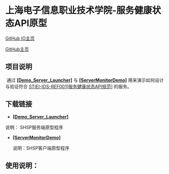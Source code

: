 # 上海电子信息职业技术学院-服务健康状态API原型


[GitHub IO主页](https://sonicdx.github.io/SHSP_STIEI_PrototypeDemo/)

[GitHub主页](https://github.com/sonicdx/SHSP_STIEI_PrototypeDemo/)

## 项目说明

​	通过 [**[Demo_Server_Launcher]**](https://github.com/sonicdx/SHSP_STIEI_PrototypeDemo/raw/master/Demo_Server_Launcher.7z) 与 [**[ServerMonitorDemo]**](https://github.com/sonicdx/SHSP_STIEI_PrototypeDemo/raw/master/ServerMonitorDemo.7z)  用来演示如何设计与验证符合 [STIEI-IDS-REF001[服务健康状态API规范]](https://sonicdx.github.io/STIEI_IDS_Documents/pages/STIEI-IDS-REF001.html) 的服务。

## 下载链接

+  [**[Demo_Server_Launcher]**](https://github.com/sonicdx/SHSP_STIEI_PrototypeDemo/raw/master/Demo_Server_Launcher.7z) 

  说明： SHSP服务端原型程序

+ [**[ServerMonitorDemo]**](https://github.com/sonicdx/SHSP_STIEI_PrototypeDemo/raw/master/ServerMonitorDemo.7z)

  说明：SHSP客户端原型程序

## 使用说明：